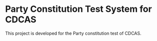 # Party Constitution Test System for CDCAS

This project is developed for the Party constitution test of CDCAS.
